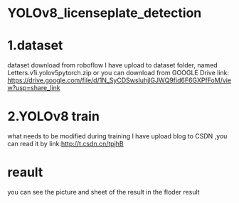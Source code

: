 # YOLOv8_licenseplate_detection
# 1.dataset
dataset download from roboflow
I have upload to dataset folder, named Letters.v1i.yolov5pytorch.zip
or you can download from GOOGLE Drive link: https://drive.google.com/file/d/1N_SyCDSwsIuhjlGJWQ9fid6F6GXPfFoM/view?usp=share_link


# 2.YOLOv8 train
what needs to be modified during training
I have upload blog to CSDN ,you can read it by link:http://t.csdn.cn/tpjhB

# reault
you can see the picture and sheet of the result in the floder result

